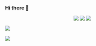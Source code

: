 ### Hi there 👋




<div align="center">
	<img src="https://img.shields.io/badge/HTML5-E34F26?style=flat&logo=HTML5&logoColor=white" />
	<img src="https://img.shields.io/badge/CSS3-1572B6?style=flat&logo=CSS3&logoColor=white" />
	<img src="https://img.shields.io/badge/Python-3776AB?style=flat&logo=Python&logoColor=white" />
</div>


<img src="https://github-readme-stats.vercel.app/api/top-langs/?username=lhjwork&layout=compact"><br><br>
<img src="https://github-readme-stats.vercel.app/api?username=lhjwork&show_icons=true">
